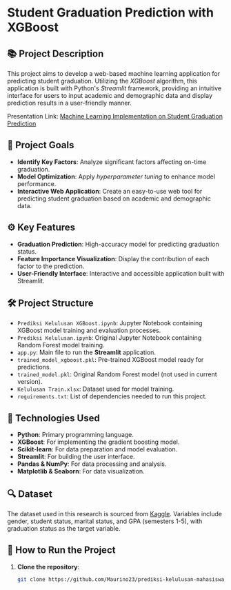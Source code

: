 # Student Graduation Prediction with XGBoost

## 📚 Project Description
This project aims to develop a web-based machine learning application for predicting student graduation. Utilizing the *XGBoost* algorithm, this application is built with Python's *Streamlit* framework, providing an intuitive interface for users to input academic and demographic data and display prediction results in a user-friendly manner.

Presentation Link: [Machine Learning Implementation on Student Graduation Prediction](https://youtu.be/-vr4-vIRTJ0)

## 🎯 Project Goals
- **Identify Key Factors**: Analyze significant factors affecting on-time graduation.
- **Model Optimization**: Apply *hyperparameter tuning* to enhance model performance.
- **Interactive Web Application**: Create an easy-to-use web tool for predicting student graduation based on academic and demographic data.

## ⚙️ Key Features
- **Graduation Prediction**: High-accuracy model for predicting graduation status.
- **Feature Importance Visualization**: Display the contribution of each factor to the prediction.
- **User-Friendly Interface**: Interactive and accessible application built with Streamlit.

## 🛠 Project Structure
- `Prediksi Kelulusan XGBoost.ipynb`: Jupyter Notebook containing XGBoost model training and evaluation processes.
- `Prediksi Kelulusan.ipynb`: Original Jupyter Notebook containing Random Forest model training.
- `app.py`: Main file to run the **Streamlit** application.
- `trained_model_xgboost.pkl`: Pre-trained XGBoost model ready for predictions.
- `trained_model.pkl`: Original Random Forest model (not used in current version).
- `Kelulusan Train.xlsx`: Dataset used for model training.
- `requirements.txt`: List of dependencies needed to run this project.

## 🧪 Technologies Used
- **Python**: Primary programming language.
- **XGBoost**: For implementing the gradient boosting model.
- **Scikit-learn**: For data preparation and model evaluation.
- **Streamlit**: For building the user interface.
- **Pandas & NumPy**: For data processing and analysis.
- **Matplotlib & Seaborn**: For data visualization.

## 🔍 Dataset
The dataset used in this research is sourced from [Kaggle](https://www.kaggle.com/datasets/hafizhathallah/kelulusan-mahasiswa). Variables include gender, student status, marital status, and GPA (semesters 1-5), with graduation status as the target variable.

## 🚀 How to Run the Project
1. **Clone the repository**:
   ```bash
   git clone https://github.com/Maurino23/prediksi-kelulusan-mahasiswa-streamlit.git
